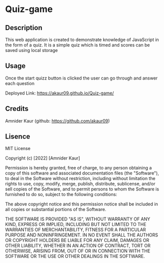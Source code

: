 # Quiz-game

## Description
This web application is created to demonstrate knowledge of JavaScript in the form of a quiz. It is a simple quiz which is timed and scores can be saved using local storage

## Usage
Once the start quizz button is clicked the user can go through and answer each question

Deployed Link:  https://akaur09.github.io/Quiz-game/

## Credits
Amnider Kaur (github: https://github.com/akaur09)
## Lisence
MIT License

Copyright (c) [2022] [Amnider Kaur]

Permission is hereby granted, free of charge, to any person obtaining a copy of this software and associated documentation files (the "Software"), to deal in the Software without restriction, including without limitation the rights to use, copy, modify, merge, publish, distribute, sublicense, and/or sell copies of the Software, and to permit persons to whom the Software is furnished to do so, subject to the following conditions:

The above copyright notice and this permission notice shall be included in all copies or substantial portions of the Software.

THE SOFTWARE IS PROVIDED "AS IS", WITHOUT WARRANTY OF ANY KIND, EXPRESS OR IMPLIED, INCLUDING BUT NOT LIMITED TO THE WARRANTIES OF MERCHANTABILITY, FITNESS FOR A PARTICULAR PURPOSE AND NONINFRINGEMENT. IN NO EVENT SHALL THE AUTHORS OR COPYRIGHT HOLDERS BE LIABLE FOR ANY CLAIM, DAMAGES OR OTHER LIABILITY, WHETHER IN AN ACTION OF CONTRACT, TORT OR OTHERWISE, ARISING FROM, OUT OF OR IN CONNECTION WITH THE SOFTWARE OR THE USE OR OTHER DEALINGS IN THE SOFTWARE.